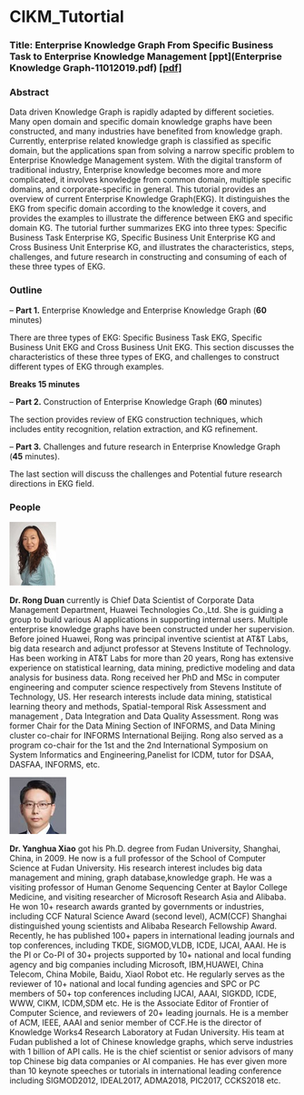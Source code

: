 # CIKM_Tutortial

### Title: Enterprise Knowledge Graph From Specific Business Task to Enterprise Knowledge Management [ppt](Enterprise Knowledge Graph-11012019.pdf)  [[pdf]](CIKM_tutorial.pdf)

### Abstract
Data driven Knowledge Graph is rapidly adapted by different societies. Many open domain and specific domain knowledge graphs have been constructed, and many industries have benefited from knowledge graph. Currently, enterprise related knowledge graph is classified as specific domain, but the applications span from solving a narrow specific problem to Enterprise Knowledge Management system. With the digital transform of traditional industry, Enterprise knowledge becomes more and more complicated, it involves knowledge from common domain, multiple specific domains, and corporate-specific in general. This tutorial provides an overview of current Enterprise Knowledge Graph(EKG). It distinguishes the EKG from specific domain according to the knowledge it covers, and provides the examples to illustrate the difference between EKG and specific domain KG. The tutorial further summarizes EKG into three types: Specific Business Task Enterprise KG, Specific Business Unit Enterprise KG and Cross Business Unit Enterprise KG, and illustrates the characteristics, steps, challenges, and future research in constructing and consuming of each of these three types of EKG.

### Outline
– **Part 1.** Enterprise Knowledge and Enterprise Knowledge Graph (**60** minutes)

There are three types of EKG: Specific Business Task EKG, Specific Business Unit EKG and Cross Business Unit EKG.
This section discusses the characteristics of these three types of EKG, and challenges to construct different types of EKG through examples.

**Breaks 15 minutes**

– **Part 2.** Construction of Enterprise Knowledge Graph (**60** minutes)

The section provides review of EKG construction techniques, which includes entity recognition, relation extraction, and KG refinement.

– **Part 3.** Challenges and future research in Enterprise Knowledge Graph (**45** minutes).

The last section will discuss the challenges and Potential future research directions in EKG field.

### People

![pic](duan.jpeg)

**Dr. Rong Duan** currently is Chief Data Scientist of Corporate Data Management Department, Huawei Technologies Co.,Ltd. She is guiding a group to build various AI applications in supporting internal users. Multiple enterprise knowledge graphs have been constructed under her supervision. Before joined Huawei, Rong was principal inventive scientist at AT&T Labs, big data research and adjunct professor at Stevens Institute of Technology. Has been working in AT&T Labs for more than 20 years, Rong has extensive experience on statistical learning, data mining, predictive modeling and data analysis for business data. Rong received her PhD and MSc in computer engineering and computer science respectively from Stevens Institute of Technology, US. Her research interests include data mining, statistical learning theory and methods, Spatial-temporal Risk Assessment and management , Data Integration and Data Quality Assessment. Rong was former Chair for the Data Mining Section of INFORMS, and Data Mining cluster co-chair for INFORMS International Beijing. Rong also served as a program co-chair for the 1st and the 2nd International Symposium on System Informatics and Engineering,Panelist for ICDM, tutor for DSAA, DASFAA, INFORMS, etc.


![pic](xiao.jpeg)

**Dr. Yanghua Xiao** got his Ph.D. degree from Fudan University, Shanghai, China, in 2009. He now is a full professor of the School of Computer Science at Fudan University. His research interest includes big data management and mining, graph database,knowledge graph. He was a visiting professor of Human Genome Sequencing Center at Baylor College Medicine, and visiting researcher of Microsoft Research Asia and Alibaba. He won 10+ research awards granted by governments or industries, including CCF Natural Science Award (second level), ACM(CCF) Shanghai distinguished young scientists and Alibaba Research Fellowship Award. Recently, he has published 100+ papers in international leading journals and top conferences, including TKDE, SIGMOD,VLDB, ICDE, IJCAI, AAAI. He is the PI or Co-PI of 30+ projects supported by 10+ national and local funding agency and big companies including Microsoft, IBM,HUAWEI, China Telecom, China Mobile, Baidu, XiaoI Robot etc. He regularly serves as the reviewer of 10+ national and local funding agencies and SPC or PC members of 50+ top conferences including IJCAI, AAAI, SIGKDD, ICDE, WWW, CIKM, ICDM,SDM etc. He is the Associate Editor of Frontier of Computer Science, and reviewers of 20+ leading journals. He is a member of ACM, IEEE, AAAI and senior member of CCF.He is the director of Knowledge Works4 Research Laboratory at Fudan University. His team at Fudan published a lot of Chinese knowledge graphs, which serve industries with 1 billion of API calls. He is the chief scientist or senior advisors of many top Chinese big data companies or AI companies. He has ever given more than 10 keynote speeches or tutorials in international leading conference including SIGMOD2012, IDEAL2017, ADMA2018, PIC2017, CCKS2018 etc.
